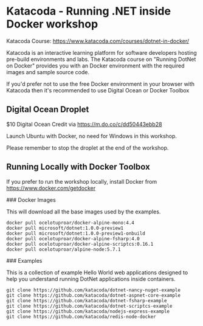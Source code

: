 # Katacoda - Running .NET inside Docker workshop

Katacoda Course: https://www.katacoda.com/courses/dotnet-in-docker/

Katacoda is an interactive learning platform for software developers hosting pre-build environments and labs. The Katacoda course on "Running DotNet on Docker" provides you with an Docker environment with the required images and sample source code.

If you'd prefer not to use the free Docker environment in your browser with Katacoda then it's recommended to use Digital Ocean or Docker Toolbox

## Digital Ocean Droplet

$10 Digital Ocean Credit via https://m.do.co/c/dd50443ebb28

Launch Ubuntu with Docker, no need for Windows in this workshop.

Please remember to stop the droplet at the end of the workshop.

## Running Locally with Docker Toolbox

If you prefer to run the workshop locally, install Docker from https://www.docker.com/getdocker

### Docker Images

This will download all the base images used by the examples.

```
docker pull ocelotuproar/docker-alpine-mono:4.4
docker pull microsoft/dotnet:1.0.0-preview1
docker pull microsoft/dotnet:1.0.0-preview1-onbuild
docker pull ocelotuproar/docker-alpine-fsharp:4.0
docker pull ocelotuproar/docker-alpine-scriptcs:0.16.1
docker pull ocelotuproar/alpine-node:5.7.1
```

### Examples

This is a collection of example Hello World web applications designed to help you understand running DotNet applications inside containers.

```
git clone https://github.com/katacoda/dotnet-nancy-nuget-example
git clone https://github.com/katacoda/dotnet-aspnet-core-example
git clone https://github.com/katacoda/dotnet-fsharp-example
git clone https://github.com/katacoda/dotnet-scriptcs-example
git clone https://github.com/katacoda/nodejs-express-example
git clone https://github.com/katacoda/redis-node-docker
```

